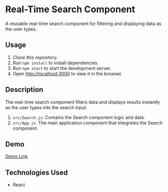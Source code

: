 # Real-Time Search Component

A reusable real-time search component for filtering and displaying data as the user types.

## Usage

1. Clone this repository.
2. Run `npm install` to install dependencies.
3. Run `npm start` to start the development server.
4. Open [http://localhost:3000](http://localhost:3000) to view it in the browser.

## Description

The real-time search component filters data and displays results instantly as the user types into the search input.

1. `src/Search.js`: Contains the Search component logic and data.
2. `src/App.js`: The main application component that integrates the Search component.

## Demo

[Demo Link](https://antoinewtz.github.io/real-time-search/) 

## Technologies Used

* React
